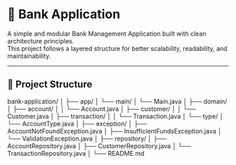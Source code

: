 # 🏦 Bank Application

A simple and modular Bank Management Application built with clean architecture principles.  
This project follows a layered structure for better scalability, readability, and maintainability.

---

## 📁 Project Structure
bank-application/
│
├── app/
│ └── main/
│ └── Main.java
│
├── domain/
│ ├── account/
│ │ └── Account.java
│ ├── customer/
│ │ └── Customer.java
│ ├── transaction/
│ │ └── Transaction.java
│ └── type/
│ └── AccountType.java
│
├── exception/
│ ├── AccountNotFoundException.java
│ ├── InsufficientFundsException.java
│ └── ValidationException.java
│
├── repository/
│ ├── AccountRepository.java
│ ├── CustomerRepository.java
│ └── TransactionRepository.java
│
└── README.md




